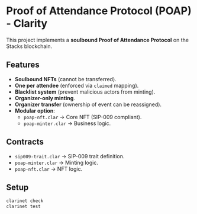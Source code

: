 # Proof of Attendance Protocol (POAP) - Clarity

This project implements a **soulbound Proof of Attendance Protocol** on the Stacks blockchain.

## Features
- **Soulbound NFTs** (cannot be transferred).
- **One per attendee** (enforced via `claimed` mapping).
- **Blacklist system** (prevent malicious actors from minting).
- **Organizer-only minting**.
- **Organizer transfer** (ownership of event can be reassigned).
- **Modular option**:
  - `poap-nft.clar` → Core NFT (SIP-009 compliant).
  - `poap-minter.clar` → Business logic.

## Contracts
- `sip009-trait.clar` → SIP-009 trait definition.
- `poap-minter.clar` → Minting logic.
- `poap-nft.clar` → NFT logic.

## Setup
```bash
clarinet check
clarinet test
